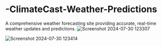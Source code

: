 # -ClimateCast-Weather-Predictions
A comprehensive weather forecasting site providing accurate, real-time weather updates and predictions.
![Screenshot 2024-07-30 123307](https://github.com/user-attachments/assets/41b51d89-c11e-406e-becc-1b1167b72b5e)

![Screenshot 2024-07-30 123414](https://github.com/user-attachments/assets/a8910ec3-ee3e-43a2-a48a-d95242e6e1e2)
